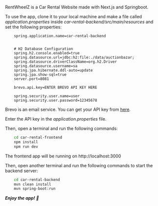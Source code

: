 RentWheelZ is a Car Rental Website made with Next.js and Springboot.

To use the app, clone it to your local machine and make a file called *application.properties* inside *car-rental-backend/src/main/resources* and set the following properties:

```properties
    spring.application.name=car-rental-backend


    # H2 Database Configuration
    spring.h2.console.enabled=true
    spring.datasource.url=jdbc:h2:file:./data/auctionbazar;
    spring.datasource.driverClassName=org.h2.Driver
    spring.datasource.username=sa
    spring.jpa.hibernate.ddl-auto=update
    spring.jpa.show-sql=true
    server.port=8081
    
    brevo.api.key=ENTER BREVO API KEY HERE
    
    spring.security.user.name=user
    spring.security.user.password=12345678
```

Brevo is an email service. You can get your API key from [here](https://www.brevo.co/). 

Enter the API key in the *application.properties* file.

Then, open a terminal and run the following commands:

```bash
    cd car-rental-frontend
    npm install
    npm run dev
```

The frontend app will be running on http://localhost:3000

Then, open another terminal and run the following commands to start the backend server:

```bash
    cd car-rental-backend
    mvn clean install
    mvn spring-boot:run
```


***Enjoy the app! 🚗***
